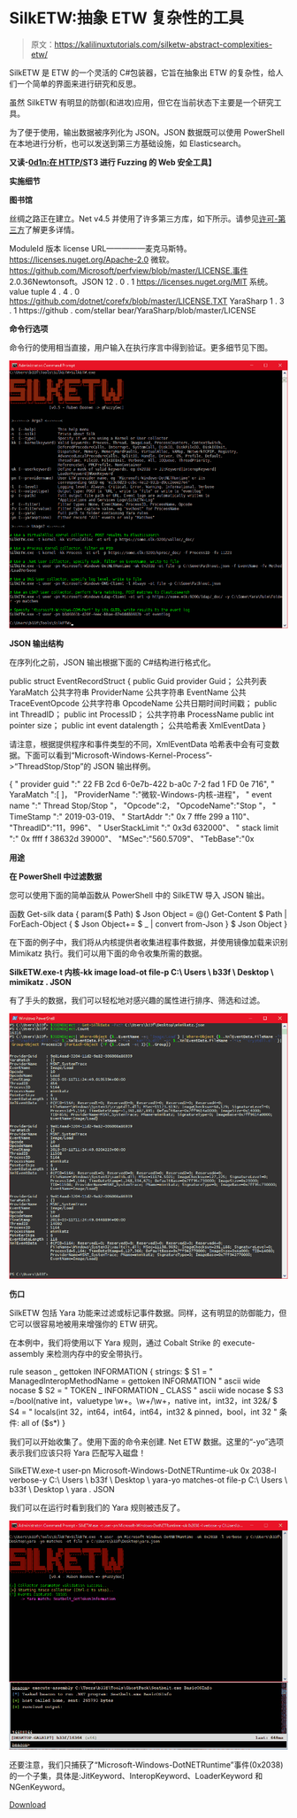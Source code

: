 # SilkETW:抽象 ETW 复杂性的工具

> 原文：<https://kalilinuxtutorials.com/silketw-abstract-complexities-etw/>

SilkETW 是 ETW 的一个灵活的 C#包装器，它旨在抽象出 ETW 的复杂性，给人们一个简单的界面来进行研究和反思。

虽然 SilkETW 有明显的防御(和进攻)应用，但它在当前状态下主要是一个研究工具。

为了便于使用，输出数据被序列化为 JSON。JSON 数据既可以使用 PowerShell 在本地进行分析，也可以发送到第三方基础设施，如 Elasticsearch。

**又读-[0d1n:在 HTTP/S](https://kalilinuxtutorials.com/0d1n-web-security-tool/)T3 进行 Fuzzing 的 Web 安全工具】**

**实施细节**

**图书馆**

丝绸之路正在建立。Net v4.5 并使用了许多第三方库，如下所示。请参见[许可-第三方](https://github.com/fireeye/SilkETW/blob/master/LICENSE-3RD-PARTY.txt)了解更多详情。

ModuleId 版本 license URL—————麦克马斯特。https://licenses.nuget.org/Apache-2.0
微软。https://github.com/Microsoft/perfview/blob/master/LICENSE.事件 2.0.36Newtonsoft。JSON 12 . 0 . 1 https://licenses.nuget.org/MIT 系统。value tuple 4 . 4 . 0 https://github.com/dotnet/corefx/blob/master/LICENSE.TXT
YaraSharp 1 . 3 . 1 https://github . com/stellar bear/YaraSharp/blob/master/LICENSE

**命令行选项**

命令行的使用相当直接，用户输入在执行序言中得到验证。更多细节见下图。

![](img/481a2130a86552e2173b047afd3223e9.png)

**JSON 输出结构**

在序列化之前，JSON 输出根据下面的 C#结构进行格式化。

public struct EventRecordStruct
{
public Guid provider Guid；
公共列表 YaraMatch
公共字符串 ProviderName
公共字符串 EventName
公共 TraceEventOpcode
公共字符串 OpcodeName
公共日期时间时间戳；
public int ThreadID；
public int ProcessID；
公共字符串 ProcessName
public int pointer size；
public int event datalength；
公共哈希表 XmlEventData
}

请注意，根据提供程序和事件类型的不同，XmlEventData 哈希表中会有可变数据。下面可以看到“Microsoft-Windows-Kernel-Process”->“ThreadStop/Stop”的 JSON 输出样例。

{
" provider guid ":" 22 FB 2cd 6-0e7b-422 b-a0c 7-2 fad 1 FD 0e 716",
" YaraMatch ":[
]，
"ProviderName ":"微软-Windows-内核-进程"，
" event name ":" Thread Stop/Stop "，
"Opcode":2，
"OpcodeName":"Stop "，
" TimeStamp ":" 2019-03-019、
" StartAddr ":" 0x 7 fffe 299 a 110"、
"ThreadID":"11，996"、
" UserStackLimit ":" 0x3d 632000"、
" stack limit ":" 0x ffff f 38632d 39000"、
"MSec":"560.5709"、
"TebBase":"0x

**用途**

**在 PowerShell 中过滤数据**

您可以使用下面的简单函数从 PowerShell 中的 SilkETW 导入 JSON 输出。

函数 Get-silk data {
param($ Path)
$ Json Object = @()
Get-Content $ Path | ForEach-Object {
$ Json Object+= $ _ | convert from-Json
}
$ Json Object
}

在下面的例子中，我们将从内核提供者收集进程事件数据，并使用镜像加载来识别 Mimikatz 执行。我们可以用下面的命令收集所需的数据。

**SilkETW.exe-t 内核-kk image load-ot file-p C:\ Users \ b33f \ Desktop \ mimikatz . JSON**

有了手头的数据，我们可以轻松地对感兴趣的属性进行排序、筛选和过滤。

![](img/3a15b7055040a4c7369ecde14b683bd3.png)

**伤口**

SilkETW 包括 Yara 功能来过滤或标记事件数据。同样，这有明显的防御能力，但它可以很容易地被用来增强你的 ETW 研究。

在本例中，我们将使用以下 Yara 规则，通过 Cobalt Strike 的 execute-assembly 来检测内存中的安全带执行。

rule season _ gettoken INFORMATION
{
strings:
$ S1 = " ManagedInteropMethodName = gettoken INFORMATION " ascii wide nocase
$ S2 = " TOKEN _ INFORMATION _ CLASS " ascii wide nocase
$ S3 =/bool(native int，valuetype \w+。\w+\/\w+，native int，int32，int 32&/
$ S4 = " locals(int 32，int64，int64，int64，int32 & pinned，bool，int 32 "
条件:
all of ($s*)
}

我们可以开始收集了。使用下面的命令来创建. Net ETW 数据。这里的“-yo”选项表示我们应该只将 Yara 匹配写入磁盘！

SilkETW.exe-t user-pn Microsoft-Windows-DotNETRuntime-uk 0x 2038-l verbose-y C:\ Users \ b33f \ Desktop \ yara-yo matches-ot file-p C:\ Users \ b33f \ Desktop \ yara . JSON

我们可以在运行时看到我们的 Yara 规则被违反了。

![](img/55bca512d13ce3c4ef4e8c1d74669988.png)

还要注意，我们只捕获了“Microsoft-Windows-DotNETRuntime”事件(0x2038)的一个子集，具体是:JitKeyword、InteropKeyword、LoaderKeyword 和 NGenKeyword。

[Download](https://github.com/fireeye/SilkETW)